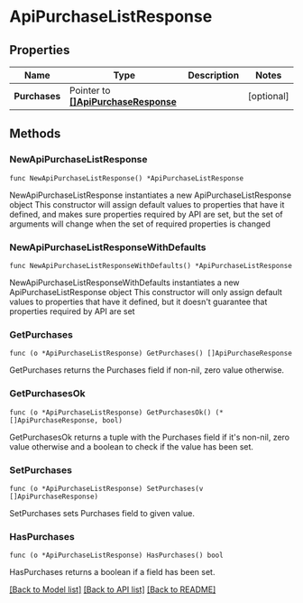 # ApiPurchaseListResponse

## Properties

Name | Type | Description | Notes
------------ | ------------- | ------------- | -------------
**Purchases** | Pointer to [**[]ApiPurchaseResponse**](ApiPurchaseResponse.md) |  | [optional] 

## Methods

### NewApiPurchaseListResponse

`func NewApiPurchaseListResponse() *ApiPurchaseListResponse`

NewApiPurchaseListResponse instantiates a new ApiPurchaseListResponse object
This constructor will assign default values to properties that have it defined,
and makes sure properties required by API are set, but the set of arguments
will change when the set of required properties is changed

### NewApiPurchaseListResponseWithDefaults

`func NewApiPurchaseListResponseWithDefaults() *ApiPurchaseListResponse`

NewApiPurchaseListResponseWithDefaults instantiates a new ApiPurchaseListResponse object
This constructor will only assign default values to properties that have it defined,
but it doesn't guarantee that properties required by API are set

### GetPurchases

`func (o *ApiPurchaseListResponse) GetPurchases() []ApiPurchaseResponse`

GetPurchases returns the Purchases field if non-nil, zero value otherwise.

### GetPurchasesOk

`func (o *ApiPurchaseListResponse) GetPurchasesOk() (*[]ApiPurchaseResponse, bool)`

GetPurchasesOk returns a tuple with the Purchases field if it's non-nil, zero value otherwise
and a boolean to check if the value has been set.

### SetPurchases

`func (o *ApiPurchaseListResponse) SetPurchases(v []ApiPurchaseResponse)`

SetPurchases sets Purchases field to given value.

### HasPurchases

`func (o *ApiPurchaseListResponse) HasPurchases() bool`

HasPurchases returns a boolean if a field has been set.


[[Back to Model list]](../README.md#documentation-for-models) [[Back to API list]](../README.md#documentation-for-api-endpoints) [[Back to README]](../README.md)


